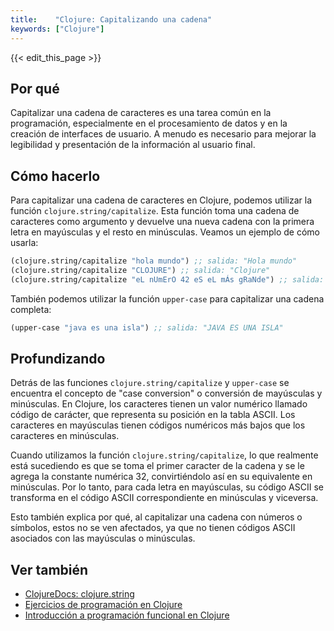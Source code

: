 ```yaml
---
title:    "Clojure: Capitalizando una cadena"
keywords: ["Clojure"]
---
```


{{< edit_this_page >}}

## Por qué 

Capitalizar una cadena de caracteres es una tarea común en la programación, especialmente en el procesamiento de datos y en la creación de interfaces de usuario. A menudo es necesario para mejorar la legibilidad y presentación de la información al usuario final.

## Cómo hacerlo

Para capitalizar una cadena de caracteres en Clojure, podemos utilizar la función `clojure.string/capitalize`. Esta función toma una cadena de caracteres como argumento y devuelve una nueva cadena con la primera letra en mayúsculas y el resto en minúsculas. Veamos un ejemplo de cómo usarla:

```Clojure
(clojure.string/capitalize "hola mundo") ;; salida: "Hola mundo"
(clojure.string/capitalize "CLOJURE") ;; salida: "Clojure"
(clojure.string/capitalize "eL nUmErO 42 eS eL mÁs gRaNde") ;; salida: "El número 42 es el más grande"
```

También podemos utilizar la función `upper-case` para capitalizar una cadena completa:

```Clojure
(upper-case "java es una isla") ;; salida: "JAVA ES UNA ISLA"
```

## Profundizando

Detrás de las funciones `clojure.string/capitalize` y `upper-case` se encuentra el concepto de "case conversion" o conversión de mayúsculas y minúsculas. En Clojure, los caracteres tienen un valor numérico llamado código de carácter, que representa su posición en la tabla ASCII. Los caracteres en mayúsculas tienen códigos numéricos más bajos que los caracteres en minúsculas. 

Cuando utilizamos la función `clojure.string/capitalize`, lo que realmente está sucediendo es que se toma el primer caracter de la cadena y se le agrega la constante numérica 32, convirtiéndolo así en su equivalente en minúsculas. Por lo tanto, para cada letra en mayúsculas, su código ASCII se transforma en el código ASCII correspondiente en minúsculas y viceversa.

Esto también explica por qué, al capitalizar una cadena con números o símbolos, estos no se ven afectados, ya que no tienen códigos ASCII asociados con las mayúsculas o minúsculas.

## Ver también

- [ClojureDocs: clojure.string](https://clojuredocs.org/clojure.string)
- [Ejercicios de programación en Clojure](https://www.4clojure.com/problems)
- [Introducción a programación funcional en Clojure](https://clojure.org/guides/getting_started)